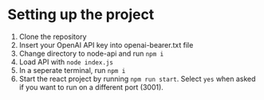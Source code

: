 # Setting up the project
1. Clone the repository
2. Insert your OpenAI API key into openai-bearer.txt file
3. Change directory to node-api and run `npm i`
4. Load API with `node index.js`
5. In a seperate terminal, run `npm i`
6. Start the react project by running `npm run start`. Select `yes` when asked if you want to run on a different port (3001).
